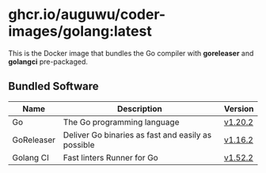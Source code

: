 # ghcr.io/auguwu/coder-images/golang:latest
This is the Docker image that bundles the Go compiler with **goreleaser** and **golangci** pre-packaged.

## Bundled Software
| Name       | Description                                        | Version               |
| ---------- | -------------------------------------------------- | --------------------- |
| Go         | The Go programming language                        | [v1.20.2][golang]       |
| GoReleaser | Deliver Go binaries as fast and easily as possible | [v1.16.2][goreleaser] |
| Golang CI  | Fast linters Runner for Go                         | [v1.52.2][golangci]   |

[goreleaser]: https://github.com/goreleaser/goreleaser/releases/tag/v1.16.2
[golangci]:   https://github.com/golangci/golangci-lint/releases/tag/v1.52.2
[golang]:     https://github.com/golang/go/releases/tag/go1.20.2
